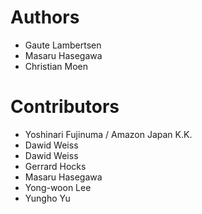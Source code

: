 # Authors

* Gaute Lambertsen
* Masaru Hasegawa
* Christian Moen

# Contributors

* Yoshinari Fujinuma / Amazon Japan K.K.
* Dawid Weiss
* Dawid Weiss
* Gerrard Hocks
* Masaru Hasegawa
* Yong-woon Lee
* Yungho Yu
